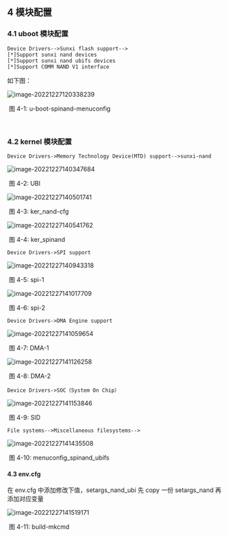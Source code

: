 ## 4 模块配置

### 4.1 uboot 模块配置

```
Device Drivers-->Sunxi flash support-->
[*]Support sunxi nand devices
[*]Support sunxi nand ubifs devices
[*]Support COMM NAND V1 interface
```



如下图：

![image-20221227120338239](http://photos.100ask.net/tina-docs/LinuxSPINANDDevelopmentGuide_003.png)

​																	图 4-1: u-boot-spinand-menuconfig

​	

### 4.2 kernel 模块配置

```
Device Drivers->Memory Technology Device(MTD) support-->sunxi-nand
```

![image-20221227140347684](http://photos.100ask.net/tina-docs/LinuxSPINANDDevelopmentGuide_004.png)

​																	图 4-2: UBI

![image-20221227140501741](http://photos.100ask.net/tina-docs/LinuxSPINANDDevelopmentGuide_005.png)

​																	图 4-3: ker_nand-cfg

![image-20221227140541762](http://photos.100ask.net/tina-docs/LinuxSPINANDDevelopmentGuide_006.png)

​																	图 4-4: ker_spinand

```
Device Drivers->SPI support
```

![image-20221227140943318](http://photos.100ask.net/tina-docs/LinuxSPINANDDevelopmentGuide_007.png)

​																图 4-5: spi-1

![image-20221227141017709](http://photos.100ask.net/tina-docs/LinuxSPINANDDevelopmentGuide_008.png)

​																图 4-6: spi-2



```
Device Drivers->DMA Engine support
```



![image-20221227141059654](http://photos.100ask.net/tina-docs/LinuxSPINANDDevelopmentGuide_009.png)

​																图 4-7: DMA-1

![image-20221227141126258](http://photos.100ask.net/tina-docs/LinuxSPINANDDevelopmentGuide_0010.png)

​																图 4-8: DMA-2



```
Device Drivers->SOC（System On Chip）
```

![image-20221227141153846](http://photos.100ask.net/tina-docs/LinuxSPINANDDevelopmentGuide_0011.png)

​																图 4-9: SID



```
File systems-->Miscellaneous filesystems-->
```

![image-20221227141435508](http://photos.100ask.net/tina-docs/LinuxSPINANDDevelopmentGuide_0012.png)

​																图 4-10: menuconfig_spinand_ubifs



#### 4.3 env.cfg

在 env.cfg 中添加修改下值，setargs_nand_ubi 先 copy 一份 setargs_nand 再添加对应变量

![image-20221227141519171](http://photos.100ask.net/tina-docs/LinuxSPINANDDevelopmentGuide_0013.png)

​																图 4-11: build-mkcmd